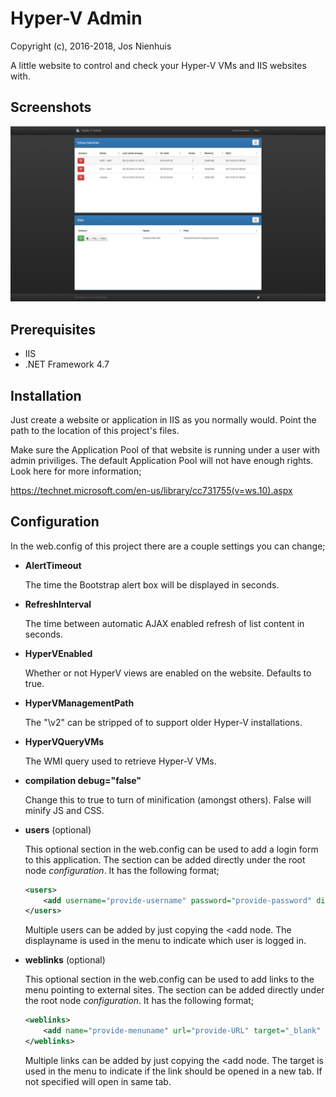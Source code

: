 Hyper-V Admin
================
Copyright (c), 2016-2018, Jos Nienhuis

A little website to control and check your Hyper-V VMs and IIS websites with.

Screenshots
------------
![Screenshot](https://raw.githubusercontent.com/joszz/HyperVAdmin/master/Content/Images/Screenshots/Home.jpg "Home")

Prerequisites
-------------
- IIS
- .NET Framework 4.7

Installation
------------
Just create a website or application in IIS as you normally would. Point the path to the location of this project's files.

Make sure the Application Pool of that website is running under a user with admin priviliges. The default Application Pool will not have enough rights. Look here for more information;

https://technet.microsoft.com/en-us/library/cc731755(v=ws.10).aspx

Configuration
-------------
In the web.config of this project there are a couple settings you can change;

- **AlertTimeout**

	The time the Bootstrap alert box will be displayed in seconds.

- **RefreshInterval**

	The time between automatic AJAX enabled refresh of list content in seconds.

- **HyperVEnabled**

	Whether or not HyperV views are enabled on the website. Defaults to true.

- **HyperVManagementPath**

	The "\v2" can be stripped of to support older Hyper-V installations.

- **HyperVQueryVMs**

	The WMI query used to retrieve Hyper-V VMs.

- **compilation debug="false"**

	Change this to true to turn of minification (amongst others). False will minify JS and CSS.

- **users** (optional)

    This optional section in the web.config can be used to add a login form to this application. 
    The section can be added directly under the root node *configuration*. It has the following format;
    ```xml
    <users>
        <add username="provide-username" password="provide-password" displayname="provide-displayname-or-leave-empty" />
    </users>
    ```

    Multiple users can be added by just copying the <add node. The displayname is used in the menu to indicate which user is logged in.

- **weblinks** (optional)

    This optional section in the web.config can be used to add links to the menu pointing to external sites.
    The section can be added directly under the root node *configuration*. It has the following format;
    ```xml
    <weblinks>
        <add name="provide-menuname" url="provide-URL" target="_blank" />
    </weblinks>
    ```

    Multiple links can be added by just copying the <add node. 
    The target is used in the menu to indicate if the link should be opened in a new tab. If not specified will open in same tab.